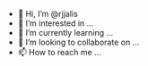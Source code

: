 - 👋 Hi, I’m @rjjalis
- 👀 I’m interested in ...
- 🌱 I’m currently learning ...
- 💞️ I’m looking to collaborate on ...
- 📫 How to reach me ...

<!---
rjjalis/rjjalis is a ✨ special ✨ repository because its `README.md` (this file) appears on your GitHub profile.
You can click the Preview link to take a look at your changes.
--->
